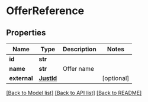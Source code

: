 # OfferReference

## Properties
Name | Type | Description | Notes
------------ | ------------- | ------------- | -------------
**id** | **str** |  | 
**name** | **str** | Offer name | 
**external** | [**JustId**](JustId.md) |  | [optional] 

[[Back to Model list]](../README.md#documentation-for-models) [[Back to API list]](../README.md#documentation-for-api-endpoints) [[Back to README]](../README.md)


